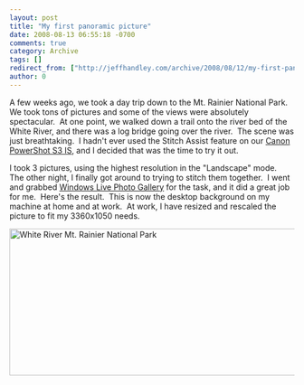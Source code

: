 ```yaml
---
layout: post
title: "My first panoramic picture"
date: 2008-08-13 06:55:18 -0700
comments: true
category: Archive
tags: []
redirect_from: ["http://jeffhandley.com/archive/2008/08/12/my-first-panoramic-picture.aspx"]
author: 0
---
```

<!-- more -->
<p>A few weeks ago, we took a day trip down to the Mt. Rainier National Park.  We took tons of pictures and some of the views were absolutely spectacular.  At one point, we walked down a trail onto the river bed of the White River, and there was a log bridge going over the river.  The scene was just breathtaking.  I hadn't ever used the Stitch Assist feature on our <a href="http://www.usa.canon.com/consumer/controller?act=ModelInfoAct&amp;fcategoryid=144&amp;modelid=13077" target="_blank">Canon PowerShot S3 IS</a>, and I decided that was the time to try it out.</p>  <p>I took 3 pictures, using the highest resolution in the "Landscape" mode.  The other night, I finally got around to trying to stitch them together.  I went and grabbed <a href="http://get.live.com/photogallery/overview" target="_blank">Windows Live Photo Gallery</a> for the task, and it did a great job for me.  Here's the result.  This is now the desktop background on my machine at home and at work.  At work, I have resized and rescaled the picture to fit my 3360x1050 needs.</p>  <p><a href="http://blog.jeffhandley.com/Images/PostImages/Myfirstpanoramicpicture_15057/WhiteRiver.jpg" target="_blank"><img style="border-right: 0px; border-top: 0px; border-left: 0px; border-bottom: 0px" height="260" alt="White River Mt. Rainier National Park" src="http://blog.jeffhandley.com/Images/PostImages/Myfirstpanoramicpicture_15057/WhiteRiver_thumb.jpg" width="660" border="0" /></a></p>

